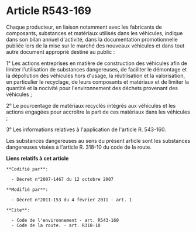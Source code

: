 # Article R543-169

Chaque producteur, en liaison notamment avec les fabricants de composants, substances et matériaux utilisés dans les
véhicules, indique dans son bilan annuel d'activité, dans la documentation promotionnelle publiée lors de la mise sur le
marché des nouveaux véhicules et dans tout autre document approprié destiné au public :

1° Les actions entreprises en matière de construction des véhicules afin de limiter l'utilisation de substances dangereuses,
de faciliter le démontage et la dépollution des véhicules hors d'usage, la réutilisation et la valorisation, en particulier
le recyclage, de leurs composants et matériaux et de limiter la quantité et la nocivité pour l'environnement des déchets
provenant des véhicules ;

2° Le pourcentage de matériaux recyclés intégrés aux véhicules et les actions engagées pour accroître la part de ces
matériaux dans les véhicules ;

3° Les informations relatives à l'application de l'article R. 543-160.

Les substances dangereuses au sens du présent article sont les substances dangereuses visées à l'article R. 318-10 du code de
la route.

**Liens relatifs à cet article**

	**Codifié par**:

	  - Décret n°2007-1467 du 12 octobre 2007

	**Modifié par**:

	  - Décret n°2011-153 du 4 février 2011 - art. 1

	**Cite**:

	  - Code de l'environnement - art. R543-160
	  - Code de la route. - art. R318-10
